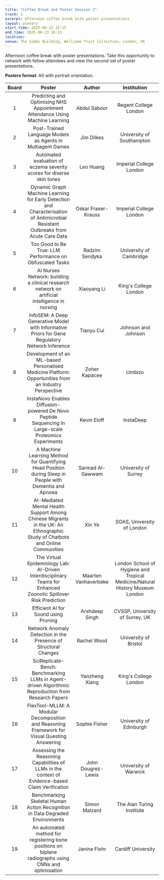 ```yaml
---
title: "Coffee Break and Poster Session 2"
track: 1
excerpt: Afternoon coffee break with poster presentations
layout: plenary
start_time: 2025-06-23 15:15
end_time: 2025-06-23 16:15
location:
venue: The Gibbs Building, Wellcome Trust Collection, London, UK
---
```


Afternoon coffee break with poster presentations. Take this opportunity to network with fellow attendees and view the second set of poster presentations.

**Posters format**: A0 with portrait orientation.

| Board | Poster | Author | Institution  |
| :----: | :----: | :----: | :----: |
| 1 | Predicting and Optimising NHS Appointment Attendance Using Machine Learning | Abdul Saboor | Regent College London |
| 2 | Post-Trained Language Models as Agents in Multiagent Games | Jim Dilkes | University of Southampton |
| 3 | Automated evaluation of eczema severity scores for diverse skin tones | Leo Huang | Imperial College London |
| 4 | Dynamic Graph Machine Learning for Early Detection and Characterisation of Antimicrobial Resistant Outbreaks from Acute Care Data | Oskar Fraser-Krauss | Imperial College London |
| 5 | Too Good to Be True: LLM Performance on Obfuscated Tasks | Radzim Sendyka | University of Cambridge |
| 6 | AI Nurses Network: building a clinical research network on artificial intelligence in nursing | Xiaoyang Li | King's College London |
| 7 | InfoSEM: A Deep Generative Model with Informative Priors for Gene Regulatory Network Inference | Tianyu Cui | Johnson and Johnson |
| 8 | Development of an ML-based Personalised Medicine Platform: Opportunities from an Industry Perspective | Zoher Kapacee | Umbizo |
| 9 | InstaNovo Enables Diffusion-powered De Novo Peptide Sequencing In Large-scale Proteomics Experiments | Kevin Eloff | InstaDeep |
| 10 | A Machine Learning Method for Quantifying Head Position during Sleep in People with Dementia and Apnoea | Sarmad Al-Gawwam | University of Surrey |
| 11 | AI-Mediated Mental Health Support Among Chinese Migrants in the UK: An Ethnographic Study of Chatbots and Online Communities | Xin Ye | SOAS, University of London |
| 12 | The Virtual Epidemiology Lab: AI-Driven Interdisciplinary Teams for Enhanced Zoonotic Spillover Risk Prediction | Maarten Vanhaverbeke | London School of Hygiene and Tropical Medicine/Natural History Museum London |
| 13 | Efficient AI for Sound using Pruning | Arshdeep Singh | CVSSP, University of Surrey, UK |
| 14 | Network Anomaly Detection in the Presence of Structural Changes | Rachel Wood | University of Bristol |
| 15 | SciReplicate-Bench: Benchmarking LLMs in Agent-driven Algorithmic Reproduction from Research Papers | Yanzheng Xiang | King's College London |
| 16 | FlexTool-MLLM: A Modular Decomposition and Reasoning Framework for Visual Questing Answering | Sophie Fisher | University of Edinburgh |
| 17 | Assessing the Reasoning Capabilities of LLMs in the context of Evidence-based Claim Verification | John Dougrez-Lewis | University of Warwick |
| 18 | Benchmarking Skeletal Human Action Recognition in Data Degraded Environments | Simon Malzard | The Alan Turing Institute |
| 19 | An automated method for registering bone positions on biplane radiographs using CNNs and optimisation | Janine Flohr | Cardiff University |
